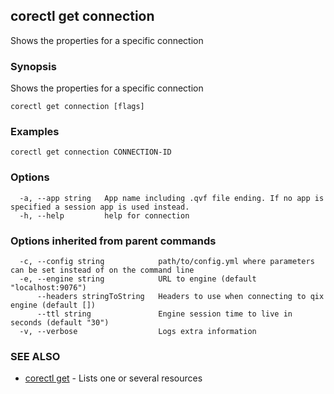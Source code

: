 ## corectl get connection

Shows the properties for a specific connection

### Synopsis

Shows the properties for a specific connection

```
corectl get connection [flags]
```

### Examples

```
corectl get connection CONNECTION-ID
```

### Options

```
  -a, --app string   App name including .qvf file ending. If no app is specified a session app is used instead.
  -h, --help         help for connection
```

### Options inherited from parent commands

```
  -c, --config string            path/to/config.yml where parameters can be set instead of on the command line
  -e, --engine string            URL to engine (default "localhost:9076")
      --headers stringToString   Headers to use when connecting to qix engine (default [])
      --ttl string               Engine session time to live in seconds (default "30")
  -v, --verbose                  Logs extra information
```

### SEE ALSO

* [corectl get](corectl_get.md)	 - Lists one or several resources

